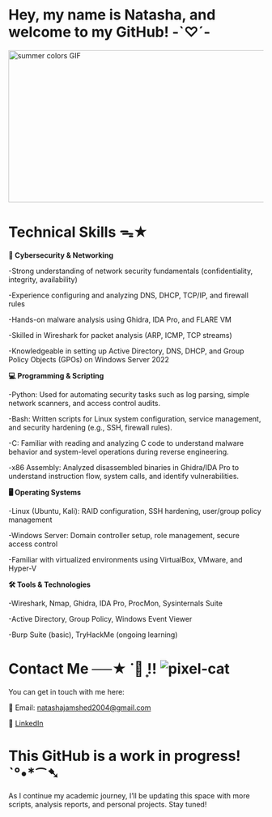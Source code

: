 # Hey, my name is Natasha, and welcome to my GitHub! -`♡´-
<img src="https://github.com/user-attachments/assets/654ae065-f3a1-450c-b2f9-de063dbdac74" alt="summer colors GIF" width="600" height="300">

# Technical Skills ᯓ★
**🔐 Cybersecurity & Networking**

-Strong understanding of network security fundamentals (confidentiality, integrity, availability)

-Experience configuring and analyzing DNS, DHCP, TCP/IP, and firewall rules

-Hands-on malware analysis using Ghidra, IDA Pro, and FLARE VM

-Skilled in Wireshark for packet analysis (ARP, ICMP, TCP streams)

-Knowledgeable in setting up Active Directory, DNS, DHCP, and Group Policy Objects (GPOs) on Windows Server 2022

**💻 Programming & Scripting**

-Python: Used for automating security tasks such as log parsing, simple network scanners, and access control audits.

-Bash: Written scripts for Linux system configuration, service management, and security hardening (e.g., SSH, firewall rules).

-C: Familiar with reading and analyzing C code to understand malware behavior and system-level operations during reverse engineering.

-x86 Assembly: Analyzed disassembled binaries in Ghidra/IDA Pro to understand instruction flow, system calls, and identify vulnerabilities.

**🖥 Operating Systems**

-Linux (Ubuntu, Kali): RAID configuration, SSH hardening, user/group policy management

-Windows Server: Domain controller setup, role management, secure access control

-Familiar with virtualized environments using VirtualBox, VMware, and Hyper-V

**🛠️ Tools & Technologies**

-Wireshark, Nmap, Ghidra, IDA Pro, ProcMon, Sysinternals Suite

-Active Directory, Group Policy, Windows Event Viewer

-Burp Suite (basic), TryHackMe (ongoing learning)

# Contact Me ──★ ˙🍓 ̟!! ![pixel-cat](https://github.com/user-attachments/assets/4e21acdd-41da-485e-b793-69be64f36ce7)                    
You can get in touch with me here:

📧 Email: natashajamshed2004@gmail.com

💼 [LinkedIn](https://www.linkedin.com/in/natashajamshed/)

# This GitHub is a work in progress! ˋ°•*⁀➷
As I continue my academic journey, I’ll be updating this space with more scripts, analysis reports, and personal projects. Stay tuned!
